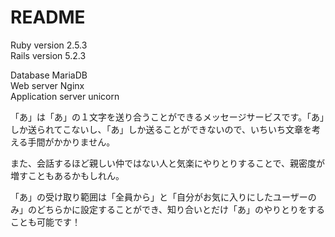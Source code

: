 # README

Ruby version 2.5.3<br>
Rails version 5.2.3

Database MariaDB<br>
Web server Nginx<br>
Application server unicorn


「あ」は「あ」の１文字を送り合うことができるメッセージサービスです。「あ」しか送られてこないし、「あ」しか送ることができないので、いちいち文章を考える手間がかかりません。

また、会話するほど親しい仲ではない人と気楽にやりとりすることで、親密度が増すこともあるかもしれん。

「あ」の受け取り範囲は「全員から」と「自分がお気に入りにしたユーザーのみ」のどちらかに設定することができ、知り合いとだけ「あ」のやりとりをすることも可能です！

